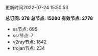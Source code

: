 更新时间2022-07-24 15:50:53

**总订阅: 378**
**总节点: 15280**
**有效节点: 2778**
- ss节点: 695
- ssr节点: 7
- v2ray节点: 1842
- trojan节点: 234
